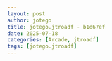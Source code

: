 ```yaml
---
layout: post
author: jotego
title: jotego.jtroadf - b1d67ef
date: 2025-07-18
categories: [Arcade, jtroadf]
tags: [jotego.jtroadf]
---
```



